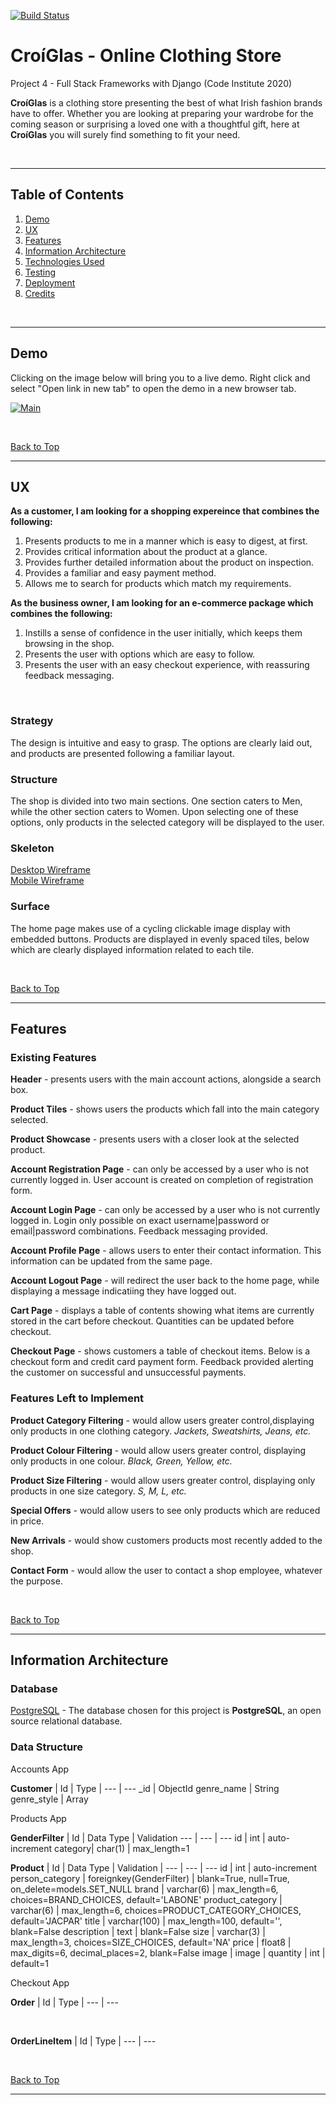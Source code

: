 [![Build Status](https://travis-ci.org/elkrojo/croiglas-shop.svg?branch=master)](https://travis-ci.org/elkrojo/croiglas-shop)

# CroíGlas - Online Clothing Store

Project 4 - Full Stack Frameworks with Django (Code Institute 2020)        

**CroíGlas** is a clothing store presenting the best of what Irish fashion brands have to offer. Whether you are looking at preparing your wardrobe for the coming season or surprising a loved one with a thoughtful gift, here at **CroíGlas** you will surely find something to fit your need.

<br>

---

## Table of Contents

1. [Demo](#demo)
2. [UX](#ux)
3. [Features](#features)
4. [Information Architecture](#information-architecture)
5. [Technologies Used](#technologies-used)
6. [Testing](#testing)
7. [Deployment](#deployment)
8. [Credits](#credits)

<br>

---

## Demo
Clicking on the image below will bring you to a live demo. Right click and select "Open link in new tab" to open the demo in a new browser tab.      

[![Main](https://raw.githubusercontent.com/elkrojo/croiglas-shop/master/static/img/presentation/demo-link.jpg)](https://croiglas-shop.herokuapp.com/)

<br>

[Back to Top](#table-of-contents)

---

## UX

**As a customer, I am looking for a shopping expereince that combines the following:**      

1. Presents products to me in a manner which is easy to digest, at first.
2. Provides critical information about the product at a glance.
3. Provides further detailed information about the product on inspection.
4. Provides a familiar and easy payment method.
5. Allows me to search for products which match my requirements.        


**As the business owner, I am looking for an e-commerce package which combines the following:**     

1. Instills a sense of confidence in the user initially, which keeps them browsing in the shop.
2. Presents the user with options which are easy to follow.
3. Presents the user with an easy checkout experience, with reassuring feedback messaging.      

<br>

### Strategy
The design is intuitive and easy to grasp. The options are clearly laid out, and products are presented following a familiar layout.

### Structure 
The shop is divided into two main sections. One section caters to Men, while the other section caters to Women. 
Upon selecting one of these options, only products in the selected category will be displayed to the user.

### Skeleton
[Desktop Wireframe](https://raw.githubusercontent.com/elkrojo/conjure/master/static/images/docu/conjure-desktop.jpeg)      
[Mobile Wireframe](https://raw.githubusercontent.com/elkrojo/conjure/master/static/images/docu/conjure-mobile.jpeg)

### Surface
The home page makes use of a cycling clickable image display with embedded buttons. 
Products are displayed in evenly spaced tiles, below which are clearly displayed information related to each tile.

<br>

[Back to Top](#table-of-contents)

---

## Features
 
### Existing Features

**Header** - presents users with the main account actions, alongside a search box.          

**Product Tiles** - shows users the products which fall into the main category selected.         

**Product Showcase** - presents users with a closer look at the selected product.             

**Account Registration Page** - can only be accessed by a user who is not currently logged in. User account is created on completion of registration form.           

**Account Login Page** - can only be accessed by a user who is not currently logged in. Login only possible on exact username|password or email|password combinations. Feedback messaging provided.     

**Account Profile Page** - allows users to enter their contact information. This information can be updated from the same page.     

**Account Logout Page** - will redirect the user back to the home page, while displaying a message indicatiing they have logged out.        

**Cart Page** - displays a table of contents showing what items are currently stored in the cart before checkout. Quantities can be updated before checkout.        

**Checkout Page** - shows customers a table of checkout items. Below is a checkout form and credit card payment form. Feedback provided alerting the customer on successful and unsuccessful payments.       

   
### Features Left to Implement

**Product Category Filtering** - would allow users greater control,displaying only products in one clothing category. *Jackets, Sweatshirts, Jeans, etc.*       

**Product Colour Filtering** - would allow users greater control, displaying only products in one colour. *Black, Green, Yellow, etc.* 

**Product Size Filtering** - would allow users greater control, displaying only products in one size category. *S, M, L, etc.* 

**Special Offers** - would allow users to see only products which are reduced in price.     

**New Arrivals** - would show customers products most recently added to the shop.       

**Contact Form** - would allow the user to contact a shop employee, whatever the purpose.      

<br>

[Back to Top](#table-of-contents)

---

## Information Architecture
### Database
[PostgreSQL](https://www.postgresql.org/) - The database chosen for this project is **PostgreSQL**, an open source relational database.       

### Data Structure

Accounts App

**Customer**
| Id | Type |
--- | ---
_id | ObjectId
genre_name | String
genre_style | Array
<br>


Products App

**GenderFilter**
| Id | Data Type | Validation
--- | --- | ---
id | int | auto-increment
category| char(1) | max_length=1
<br>

**Product**
| Id | Data Type | Validation |
--- | --- | ---
id | int | auto-increment
person_category | foreignkey(GenderFilter) | blank=True, null=True, on_delete=models.SET_NULL
brand | varchar(6) | max_length=6, choices=BRAND_CHOICES, default='LABONE'
product_category | varchar(6) | max_length=6, choices=PRODUCT_CATEGORY_CHOICES, default='JACPAR'
title | varchar(100) | max_length=100, default='', blank=False
description | text | blank=False
size | varchar(3) | max_length=3, choices=SIZE_CHOICES, default='NA'
price | float8 | max_digits=6, decimal_places=2, blank=False
image | image |
quantity | int | default=1
<br>


Checkout App

**Order**
| Id | Type |
--- | ---

<br>

**OrderLineItem**
| Id | Type |
--- | ---



<br>

[Back to Top](#table-of-contents)

---